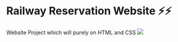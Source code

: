 # Railway Reservation Website ⚡⚡
Website Project which will purely on HTML and CSS
![](https://akm-img-a-in.tosshub.com/sites/btmt/images/stories/indian_railway_660_122817022237_220320014030_080520090352_100520092151.jpg)
